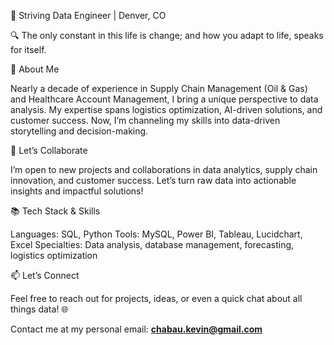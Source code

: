 🎯 Striving Data Engineer | Denver, CO

🔍 The only constant in this life is change; and how you adapt to life, speaks for itself.

🌟 About Me

Nearly a decade of experience in Supply Chain Management (Oil & Gas) and Healthcare Account Management, I bring a unique perspective to data analysis. My expertise spans logistics optimization, AI-driven solutions, and customer success. Now, I’m channeling my skills into data-driven storytelling and decision-making.

🤝 Let’s Collaborate

I’m open to new projects and collaborations in data analytics, supply chain innovation, and customer success. Let’s turn raw data into actionable insights and impactful solutions!

📚 Tech Stack & Skills

Languages: SQL, Python
Tools: MySQL, Power BI, Tableau, Lucidchart, Excel
Specialties: Data analysis, database management, forecasting, logistics optimization

📫 Let’s Connect

Feel free to reach out for projects, ideas, or even a quick chat about all things data! 🌐

Contact me at my personal email: **chabau.kevin@gmail.com**
